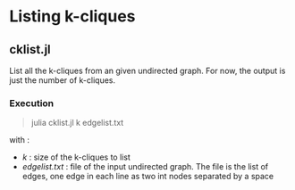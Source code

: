 # Listing k-cliques

## cklist.jl

List all the k-cliques from an given undirected graph. For now, the output is just the number of k-cliques.

### Execution

> julia cklist.jl k edgelist.txt

with :

- *k* : size of the k-cliques to list
- *edgelist.txt* : file of the input undirected graph. The file is the list of edges, one edge in each line as two int nodes separated by a space
